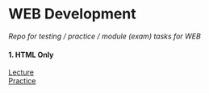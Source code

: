 # WEB Development
*Repo for testing / practice / module (exam) tasks for WEB*

#### 1. HTML Only
[Lecture](https://github.com/knu-2nd-tochanenko/WEB/tree/master/1_lecture)\
[Practice](https://github.com/knu-2nd-tochanenko/WEB/tree/master/1_practice)